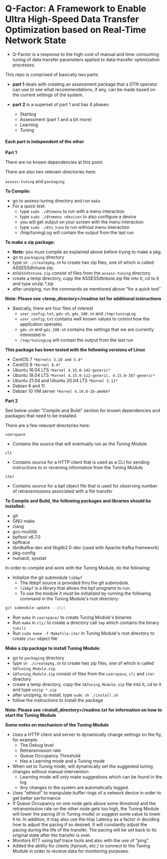 # Q-Factor: A Framework to Enable Ultra High-Speed Data Transfer Optimization based on Real-Time Network State
- 	Q-Factor is a response to the high-cost of manual and time-consuming tuning of data transfer parameters 
	applied to data-transfer optimization processes.


This repo is comprised of basically two parts:

-	**part 1** deals with creating an assessment package that a DTN operator
 	can use to see what recommendations, if any, can be made based on the 
	current settings of the system.

- 	**part 2** is a superset of part 1 and has 4 phases:
	* Starting
	* Assessment (part 1 and a bit more)
	* Learning
	* Tuning

#### Each part is independent of the other

**Part 1**

There are no known dependencies at this point. 

There are also two relevant directories here:

```assess-tuning``` and ```packaging```

**To Compile:**
-	go to assess-tuning directory and run ```make```
-	For a quick test:
	*	type ```sudo ./dtnmenu``` to run with a menu interaction
	*	type ```sudo ./dtnmenu <device>``` to also configure a device
	*	you will get output on your screen with the menu interaction
	*	type ```sudo ./dtn_tune``` to run without menu interaction
	* 	/tmp/tuningLog will contain the output from the last run

**To make a zip package:**
-	**Note:** you must compile as explained above before trying to make a pkg.
-	go to ```packaging``` directory
-	type ```sh ./createpkg.sh``` to create two zip files, one of which is called ASSESSdtntune.zip. 
-	```ASSESSdtntune.zip``` consist of files from the ```assess-tuning``` directory
-	create a temp directory, copy the ASSESSdtntune.zip file into it,  cd to it and type unzip *.zip
-	after unziping, run the commands as mentioned above "for a quick test"

**Note: Please see <temp_directory>/readme.txt for additional instructions**
-	Basically, there are four files of interest
	*	```user_config.txt```, ```gdv.sh```, ```gdv_100.sh``` and ```/tmp/tuningLog```
	*	```user_config.txt``` contains well known values to control how the application operates
	*	```gdv.sh``` and ```gdv_100.sh``` contains the settings that we are currently interested in
	*	```/tmp/tuningLog``` will contain the output from the last run

**This package has been tested with the following versions of Linux**
-	CentOS 7 ```*Kernels 3.10 and 5.4*```
-	CentOS 8 ```*Kernel 8.4*```
-	Ubuntu 16.04 LTS ```*Kernel 4.15.0-142-generic*```
-	Ubuntu 18.04 LTS ```*Kernel 4.15.0-112-generic, 4.15.0-167-generic*```
-	Ubuntu 21.04 and Ubuntu 20.04 LTS ```*Kernel 5.11*```
-	Debian 9 and 11
-	Debian 10 VM server ```*Kernel 4.19.0-18-amd64*```

**Part 2**

See below under "Compile and Build" section for known dependencies and packages that need to be installed. 

There are a few relevant directories here:

```userspace```
-	Contains the source that will eventually run as the Tuning Module

```cli```
-	Contains source for a HTTP client that is used as a CLI for sending instructions to
	or receiving information from the Tuning Module

```iter```
-	Contains source for a bpf object file that is used for observing number of retransmissions
	associated with a file transfer

**To Compile and Build, the following packages and libraries should be installed:**

- git
- GNU make
- clang
- gcc-multilib
- bpftool v6.7.0
- bpftrace
- librdkafka-dev and libglib2.0-dev (used with Apache Kafka framework)
- pkg-config
- numactl, sysstat

In order to compile and work with the Tuning Module, do the following:
-	Initialize the git submodule ```libbpf```
	* The libbpf source is provided thru the git submodule. 
	* ```libbpf``` is a library that allows the bpf programs to run.
	* To use the module it must be initialized by running the following command in the Tuning Module's root directory:
```bash
git submodule update --init
```

-	Run ```make``` in ```userspace/``` to create Tuning Module's binaries
-	Run ```make``` in ```cli/``` to create a directory call ```tmp``` which contains the binary ```tuncli```
-	Run ```sudo make -f Makefile.iter``` in Tuning Module's root directory to create ```iter``` object file

**Make a zip package to install Tuning Module:**
-	go to ```packaging``` directory
-	type ```sh ./createpkg.sh``` to create two zip files, one of which is called ```SATuning_Module.zip```. 
-	```SATuning_Module.zip``` consist of files from the ```userspace```, ```cli``` and ```iter``` directory
-	create a temp directory, copy the ```SATuning_Module.zip``` file into it,  cd to it and type ```unzip *.zip```
-	after unziping, to install, type ```sudo sh ./install.sh```
-	follow the instructions to install the package 

**Note: Please see <install_directory>/readme.txt for information on how to start the Tuning Module**

**Some notes on mechanism of the Tuning Module**
-	Uses a HTTP client and server to dynamically change settings on the fly, for example:
	* The Debug level
	* Retransmission rate
	* Queue Occupancy Threshold
	* Has a Learning mode and a Tuning mode
-	When set to Tuning mode, will dynamically set the suggested tuning changes without manual intervention
	* Learning mode will only make suggestions which can be found in the log
	* Any changes to the system are automatically logged.
-	Uses "ethtool" to manipulate buffer rings of a network device in order to get better performance
-	If Queue Occupancy on one node gets above some threshold and the retransmission rate on the other node gets too high,
	the Tuning Module will lower the pacing (if in Tuning mode) or suggest some value to lower it to. In addition, it may
	also use the Hop Latency as a factor in deciding how to adjust the pacing if so desired. It will constantly adjust
	the pacing during the life of the transfer. The pacing will be set back to its original state after the transfer 
	is over.
-	Monitors RTT using bpf trace tools and also with the use of "ping".
-	Added the ability for clients (hpnssh, etc.) to connect to the Tuning Module in order to receive data
	for monitoring purposes.
